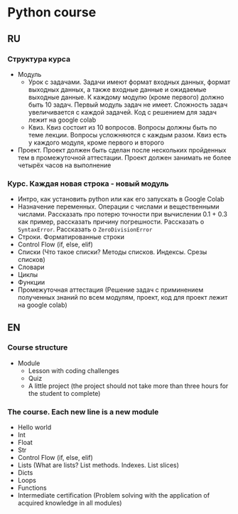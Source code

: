 # Python course

## RU

### Структура курса
* Модуль
    * Урок с задачами. Задачи имеют формат входных данных, формат выходных данных, а также входные данные и ожидаемые выходные данные. К каждому модулю (кроме первого) должно быть 10 задач. Первый модуль задач не имеет. Сложность задач увеличивается с каждой задачей. Код c решением для задач лежит на google colab
    * Квиз. Квиз состоит из 10 вопросов. Вопросы должны быть по теме лекции. Вопросы усложняются с каждым разом. Квиз есть у каждого модуля, кроме первого и второго
* Проект. Проект должен быть сделан после нескольких пройденных тем в промежуточной аттестации. Проект должен занимать не более четырёх часов на выполнение

### Курс. Каждая новая строка - новый модуль
* Интро, как установить python или как его запускать в Google Colab
* Назначение переменных. Операции с числами и вещественными числами. Рассказать про потерю точности при вычислении 0.1 + 0.3 как пример, рассказать причину погрешности. Рассказать о `SyntaxError`. Рассказать о `ZeroDivisionError`
* Строки. Форматированные строки
* Control Flow (if, else, elif)
* Списки (Что такое списки? Методы списков. Индексы. Срезы списков)
* Словари
* Циклы
* Функции
* Промежуточная аттестация (Решение задач с приминением полученных знаний по всем модулям, проект, код для проект лежит на google colab)


## EN

### Course structure
* Module
    * Lesson with coding challenges
    * Quiz
    * A little project (the project should not take more than three hours for the student to complete)

### The course. Each new line is a new module
* Hello world
* Int
* Float
* Str
* Control Flow (if, else, elif)
* Lists (What are lists? List methods. Indexes. List slices)
* Dicts
* Loops
* Functions
* Intermediate certification (Problem solving with the application of acquired knowledge in all modules)
